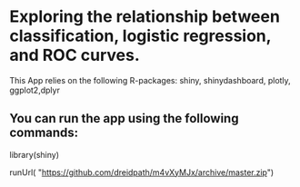 # Exploring the relationship between classification, logistic regression, and ROC curves.
This App relies on the following R-packages: shiny, shinydashboard, plotly, ggplot2,dplyr

## You can run the app using the following commands:
library(shiny)

runUrl( "https://github.com/dreidpath/m4vXyMJx/archive/master.zip")
